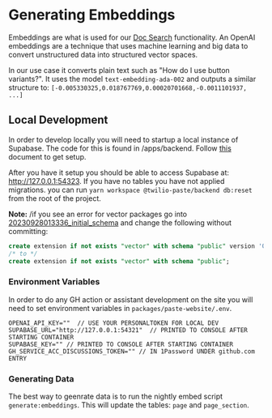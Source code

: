 # Generating Embeddings

Embeddings are what is used for our [Doc Search](./docsearch.md) functionality. An OpenAI embeddings are a technique that uses machine learning and big data to convert unstructured data into structured vector spaces. 

In our use case it converts plain text such as "How do I use button variants?". It uses the model `text-embedding-ada-002` and outputs a similar structure to: `[-0.005330325,0.018767769,0.00020701668,-0.0011101937, ...]`

## Local Development

In order to develop locally you will need to startup a local instance of Supabase. The code for this is found in /apps/backend. Follow [this](../../../apps/backend/README.md) document to get setup.

After you have it setup you should be able to access Supabase at: http://127.0.0.1:54323. If you have no tables you have not applied migrations. you can run ```yarn workspace @twilio-paste/backend db:reset``` from the root of the project.

**Note:** /if you see an error for vector packages go into [20230928013336_initial_schema](../../../apps/backend/supabase/migrations/20230928013336_initial_schema.sql) and change the following without committing:

```sql
create extension if not exists "vector" with schema "public" version '0.5.0';
/* to */
create extension if not exists "vector" with schema "public"; 
```

### Environment Variables

In order to do any GH action or assistant development on the site you will need to set environment variables in ```packages/paste-website/.env```.

```
OPENAI_API_KEY=""  // USE YOUR PERSONALTOKEN FOR LOCAL DEV
SUPABASE_URL="http://127.0.0.1:54321"  // PRINTED TO CONSOLE AFTER STARTING CONTAINER
SUPABASE_KEY="" // PRINTED TO CONSOLE AFTER STARTING CONTAINER
GH_SERVICE_ACC_DISCUSSIONS_TOKEN="" // IN 1Password UNDER github.com ENTRY
```

### Generating Data

The best way to geenrate data is to run the nightly embed script `generate:embeddings`. This will update the tables: `page` and `page_section`. 